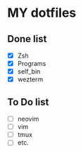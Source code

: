 # MY dotfiles
## Done list
- [x] Zsh
- [x] Programs
- [x] self_bin
- [x] wezterm

## To Do list
- [ ] neovim
- [ ] vim
- [ ] tmux
- [ ] etc.
